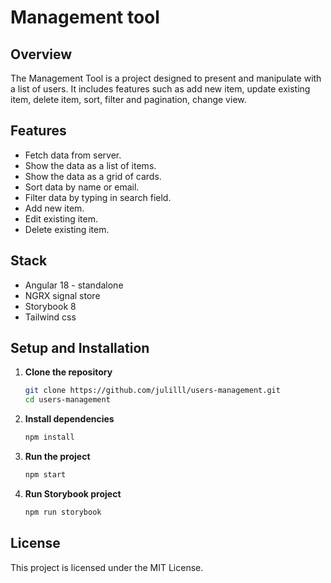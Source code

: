 # Management tool

## Overview

The Management Tool is a project designed to present and manipulate with a list of users. It includes features such as add new item, update existing item, delete item, sort, filter and pagination, change view.

## Features

- Fetch data from server.
- Show the data as a list of items.
- Show the data as a grid of cards.
- Sort data by name or email.
- Filter data by typing in search field.
- Add new item.
- Edit existing item.
- Delete existing item.

## Stack

- Angular 18 - standalone
- NGRX signal store
- Storybook 8
- Tailwind css

## Setup and Installation

1. **Clone the repository**
    ```bash
    git clone https://github.com/julilll/users-management.git
    cd users-management
    ```

2. **Install dependencies**
    ```bash
    npm install
    ```

3. **Run the project**
    ```bash
    npm start
    ```

4. **Run Storybook project**
    ```bash
    npm run storybook
    ```

## License

This project is licensed under the MIT License.
